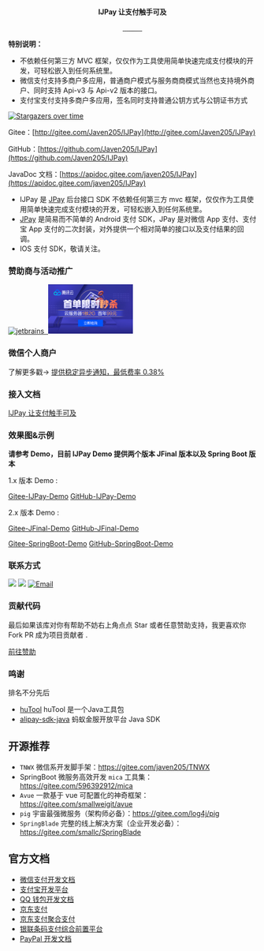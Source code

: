 <p align="center">
	<a target="_blank" href="https://javen205.gitee.io/ijpay"><img alt="" src="assets/img/logo.png"/></a>
</p>

<p align="center">
	<strong>IJPay 让支付触手可及</strong>
</p>

<p align="center">
     <a target="_blank" href="https://gitee.com/javen205/IJPay">
     	<img alt="" src="https://gitee.com/Javen205/IJPay/badge/star.svg?theme=gvp"/>
     </a>
     <a target="_blank" href="https://github.com/Javen205/IJPay">
        <img alt="" src="https://img.shields.io/github/stars/Javen205/IJPay.svg?style=social&label=Stars"/>
     </a>
     <a target="_blank" href="https://www.apache.org/licenses/LICENSE-2.0">
        <img alt="" src="https://img.shields.io/badge/License-Apache--2.0-brightgreen.svg"/>
     </a>
     <a target="_blank" href="https://www.oracle.com/technetwork/java/javase/downloads/index.html">
        <img alt="" src="https://img.shields.io/badge/JDK-1.7+-green.svg"/>
     </a>
     <a target="_blank" href="https://travis-ci.org/Javen205/IJPay">
        <img alt="" src="https://travis-ci.org/Javen205/IJPay.svg?branch=master"/>
     </a>
     <a target="_blank" href="https://www.codacy.com/app/Javen205/IJPay?utm_source=github.com&amp;utm_medium=referral&amp;utm_content=Javen205/IJPay&amp;utm_campaign=Badge_Grade">
        <img alt="" src="https://api.codacy.com/project/badge/Grade/b76239f6b2c84564b30a815aea71e8a7"/>
     </a>
     <a target="_blank" href="https://maven-badges.herokuapp.com/maven-central/com.github.javen205/IJPay">
        <img alt="" src="https://maven-badges.herokuapp.com/maven-central/com.github.javen205/IJPay/badge.svg"/>
     </a> 
     <a target="_blank" href="https://javen205.gitee.io/ijpay/guide/donate">
        <img alt="" src="https://img.shields.io/badge/IJPay%20Author-Javen-ff69b4.svg"/>
     </a>
     <a target="_blank" href="https://github.com/Javen205/donate">
        <img alt="" src="https://img.shields.io/badge/Donate-WeChat-%23ff3f59.svg"/>
     </a> 
     <a target="_blank" href="https://gitter.im/Javen205/IJPay?utm_source=badge&utm_medium=badge&utm_campaign=pr-badge">
        <img alt="" src="https://badges.gitter.im/Javen205/IJPay.svg"/>
     </a>
     <a target="_blank" href="http://shang.qq.com/wpa/qunwpa?idkey=44c2b0331f1bdca6c9d404e863edd83973fa97224b79778db79505fc592f00bc">
         <img alt="" src="https://img.shields.io/badge/IJPay%20%E4%BA%A4%E6%B5%81%E7%BE%A4-723992875-fba7f9.svg"/>
     </a>
</p>


**特别说明：** 
- 不依赖任何第三方 MVC 框架，仅仅作为工具使用简单快速完成支付模块的开发，可轻松嵌入到任何系统里。
- 微信支付支持多商户多应用，普通商户模式与服务商商模式当然也支持境外商户、同时支持 Api-v3 与 Api-v2 版本的接口。
- 支付宝支付支持多商户多应用，签名同时支持普通公钥方式与公钥证书方式


[![Stargazers over time](https://whnb.wang/img/Javen205/IJPay)](https://javen205.gitee.io/ijpay)


Gitee：[http://gitee.com/Javen205/IJPay](http://gitee.com/Javen205/IJPay)

GitHub：[https://github.com/Javen205/IJPay](https://github.com/Javen205/IJPay)

JavaDoc 文档：[https://apidoc.gitee.com/javen205/IJPay](https://apidoc.gitee.com/javen205/IJPay)

- IJPay 是 [JPay](https://gitee.com/Javen205/JPay) 后台接口 SDK 不依赖任何第三方 mvc 框架，仅仅作为工具使用简单快速完成支付模块的开发，可轻松嵌入到任何系统里。
- [JPay](https://gitee.com/Javen205/JPay) 是简易而不简单的 Android 支付 SDK，JPay 是对微信 App 支付、支付宝 App 支付的二次封装，对外提供一个相对简单的接口以及支付结果的回调。
- IOS 支付 SDK，敬请关注。

### 赞助商与活动推广

 <p align="left">
 	<a target="_blank" href="https://www.jetbrains.com/?from=IJPay">
 	    <img src="assets/img/jetbrains.png" height="100" alt="jetbrains">
 	</a>
 	<a left="100" target="_blank" href="https://www.aliyun.com/minisite/goods?userCode=b1hkzv2x">
        <img src="assets/img/aliYun.jpg" height="100" alt="">
    </a>
    <a left="100" target="_blank" href="https://curl.qcloud.com/iXclla9J">
        <img src="assets/img/tencent.jpg" height="100" alt="">
    </a>
 </p>

### 微信个人商户

了解更多戳→ [提供稳定异步通知，最低费率 0.38%](https://gitee.com/javen205/IJPay/tree/xpay)

### 接入文档

[IJPay 让支付触手可及](https://javen205.gitee.io/ijpay)

### 效果图&示例

**请参考 Demo，目前 IJPay Demo 提供两个版本 JFinal 版本以及 Spring Boot 版本**

1.x 版本 Demo : 

[Gitee-IJPay-Demo](https://gitee.com/javen205/IJPay-Demo)  [GitHub-IJPay-Demo](https://github.com/javen205/IJPay-Demo)

2.x 版本 Demo :

[Gitee-JFinal-Demo](https://gitee.com/javen205/IJPay/tree/master/IJPay-Demo-JFinal)  [GitHub-JFinal-Demo](https://github.com/javen205/IJPay/tree/master/IJPay-Demo-JFinal)  

[Gitee-SpringBoot-Demo](https://gitee.com/javen205/IJPay/tree/master/IJPay-Demo-SpringBoot)  [GitHub-SpringBoot-Demo](https://github.com/javen205/IJPay/tree/master/IJPay-Demo-SpringBoot)

### 联系方式

[![](https://img.shields.io/badge/IJPay%20%E4%BA%A4%E6%B5%81%E7%BE%A4-723992875-fba7f9.svg)](http://shang.qq.com/wpa/qunwpa?idkey=44c2b0331f1bdca6c9d404e863edd83973fa97224b79778db79505fc592f00bc)
[![](https://img.shields.io/badge/IJPay%20%E8%87%AA%E7%94%B1%E4%BA%A4%E6%B5%81%E7%BE%A4-864988890-green)](http://shang.qq.com/wpa/qunwpa?idkey=a78ea26744a382f16d2b8471427e68c717e4cb847c5c9ae9b8defa369706c585)
[![Email](https://img.shields.io/badge/Email-javendev%40126.com-yellowgreen.svg)](http://javen.blog.csdn.net)

### 贡献代码

最后如果该库对你有帮助不妨右上角点点 Star 或者任意赞助支持，我更喜欢你 Fork PR 成为项目贡献者 .

[前往赞助](https://javen205.gitee.io/ijpay/guide/donate/)


### 鸣谢

排名不分先后

- [huTool](https://hutool.cn) huTool 是一个Java工具包
- [alipay-sdk-java](https://github.com/alipay/alipay-sdk-java-all)  蚂蚁金服开放平台 Java SDK 


## 开源推荐

- `TNWX` 微信系开发脚手架：https://gitee.com/javen205/TNWX
- SpringBoot 微服务高效开发 `mica` 工具集：https://gitee.com/596392912/mica
- `Avue` 一款基于 vue 可配置化的神奇框架：https://gitee.com/smallweigit/avue
- `pig` 宇宙最强微服务（架构师必备）：https://gitee.com/log4j/pig
- `SpringBlade` 完整的线上解决方案（企业开发必备）：https://gitee.com/smallc/SpringBlade


## 官方文档 

- [微信支付开发文档](https://pay.weixin.qq.com/wiki/doc/apiv3/wxpay/pages/api.shtml)
- [支付宝开发平台](https://openhome.alipay.com/docCenter/docCenter.htm?from=IJPay)
- [QQ 钱包开发文档](https://qpay.qq.com/buss/doc.shtml)
- [京东支付](https://payapi.jd.com)
- [京东支付聚合支付](https://mpayx.jd.com/statics/doc/docList.html)
- [银联条码支付综合前置平台](https://up.95516.com/open/openapi?code=unionpay&sdk=IJPay)
- [PayPal 开发文档](https://developer.paypal.com/docs/api/overview)